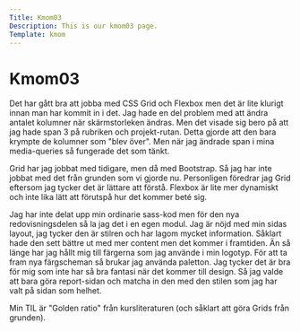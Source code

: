 ```yaml
---
Title: Kmom03
Description: This is our kmom03 page.
Template: kmom
---
```


Kmom03
==========================
Det har gått bra att jobba med CSS Grid och Flexbox men det är lite klurigt innan man har kommit in i det. Jag hade en del problem med att ändra antalet kolumner när skärmstorleken ändras. Men det visade sig bero på att jag hade span 3 på rubriken och projekt-rutan. Detta gjorde att den bara krympte de kolumner som "blev över". Men när jag ändrade span i mina media-queries så fungerade det som tänkt.

Grid har jag jobbat med tidigare, men då med Bootstrap. Så jag har inte jobbat med det från grunden som vi gjorde nu. Personligen föredrar jag Grid eftersom jag tycker det är lättare att förstå. Flexbox är lite mer dynamiskt och inte lika lätt att förutspå hur det kommer beté sig.

Jag har inte delat upp min ordinarie sass-kod men för den nya redovisningsdelen så la jag det i en egen modul.
Jag är nöjd med min sidas layout, jag tycker den är stilren och har lagom mycket information. Såklart hade den sett bättre ut med mer content men det kommer i framtiden.
Än så länge har jag hållt mig till färgerna som jag använde i min logotyp. För att ta fram nya färgscheman så brukar jag använda paletton. Jag tycker det är bra för mig som inte har så bra fantasi när det kommer till design. Så jag valde att bara göra report-sidan och matcha in den med den stilen som jag har valt på sidan som helhet.

Min TIL är "Golden ratio" från kursliteraturen (och såklart att göra Grids från grunden).
